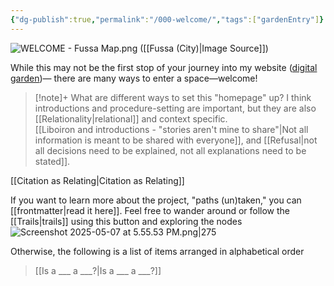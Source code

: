 ```yaml
---
{"dg-publish":true,"permalink":"/000-welcome/","tags":["gardenEntry"]}
---
```


![WELCOME - Fussa Map.png](/img/user/WELCOME%20-%20Fussa%20Map.png)
([[Fussa (City)\|Image Source]])

While this may not be the first stop of your journey into my website ([digital garden](https://maggieappleton.com/garden-history/))— there are many ways to enter a space—welcome!


>[!note]+ What are different ways to set this "homepage" up? 
>I think introductions and procedure-setting are important, but they are also [[Relationality\|relational]] and context specific.     
[[Liboiron and introductions - "stories aren't mine to share"\|Not all information is meant to be shared with everyone]], and [[Refusal\|not all decisions need to be explained, not all explanations need to be stated]].

[[Citation as Relating\|Citation as Relating]]

If you want to learn more about the project, "paths (un)taken," you can [[frontmatter\|read it here]].
Feel free to wander around or follow the [[Trails\|trails]] using this button and exploring the nodes
![Screenshot 2025-05-07 at 5.55.53 PM.png|275](/img/user/Screenshot%202025-05-07%20at%205.55.53%20PM.png)

Otherwise, the following is a list of items arranged in alphabetical  order 
> [[Is a ___ a ___?\|Is a ___ a ___?]]
